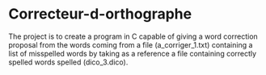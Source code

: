 # Correcteur-d-orthographe


The project is to create a program in C capable of giving a word correction proposal from the words coming from a file (a_corriger_1.txt) containing a list of misspelled words by taking as a reference a file containing correctly spelled words spelled (dico_3.dico).
